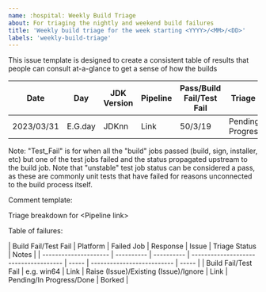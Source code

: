 ```yaml
---
name: :hospital: Weekly Build Triage
about: For triaging the nightly and weekend build failures
title: 'Weekly build triage for the week starting <YYYY>/<MM>/<DD>'
labels: 'weekly-build-triage'
---
```


This issue template is designed to create a consistent table of results that people can consult at-a-glance to get a sense of
how the builds 

| Date       | Day     | JDK Version | Pipeline | Pass/Build Fail/Test Fail | Triage Status            | Triager | Breakdown    |
| ---------- | ------- | ----------- | -------- | ------------------------- | ------------------------ | ------- | ------------ |
| 2023/03/31 | E.G.day | JDKnn       | Link     | 50/3/19                   | Pending/In Progress/Done | Grogu   | Comment Link |

Note: "Test_Fail" is for when all the "build" jobs passed (build, sign, installer, etc) but one of the test jobs failed and the
      status propagated upstream to the build job. Note that "unstable" test job status can be considered a pass, as these are 
      commonly unit tests that have failed for reasons unconnected to the build process itself.


Comment template:

Triage breakdown for \<Pipeline link\>

Table of failures:

\| Build Fail\/Test Fail \| Platform   \| Failed Job \| Response                              \| Issue \| Triage Status              \| Notes  \|
\| --------------------- \| ---------- \| ---------- \| ------------------------------------- \| ----- \| -------------------------- \| -----  \|
\| Build Fail\/Test Fail \| e.g. win64 \| Link       \| Raise (Issue)/Existing (Issue)/Ignore \| Link  \| Pending\/In Progress\/Done \| Borked \|